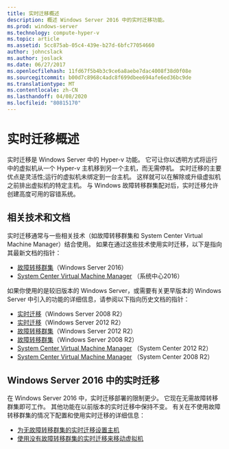 ```yaml
---
title: 实时迁移概述
description: 概述 Windows Server 2016 中的实时迁移功能。
ms.prod: windows-server
ms.technology: compute-hyper-v
ms.topic: article
ms.assetid: 5cc875ab-05c4-439e-b27d-6bfc77054660
author: johncslack
ms.author: joslack
ms.date: 06/27/2017
ms.openlocfilehash: 11fd67f5b4b3c9ce6a8aebe7dac4008f38d0f08e
ms.sourcegitcommit: b00d7c8968c4adc8f699dbee694afe6ed36bc9de
ms.translationtype: MT
ms.contentlocale: zh-CN
ms.lasthandoff: 04/08/2020
ms.locfileid: "80815170"
---
```

# <a name="live-migration-overview"></a>实时迁移概述

实时迁移是 Windows Server 中的 Hyper-v 功能。  它可让你以透明方式将运行中的虚拟机从一个 Hyper-v 主机移到另一个主机，而无需停机。  实时迁移的主要优点是灵活性;运行的虚拟机未绑定到一台主机。  这样就可以在解除或升级虚拟机之前排出虚拟机的特定主机。  与 Windows 故障转移群集配对后，实时迁移允许创建高度可用的容错系统。 

## <a name="related-technologies-and-documentation"></a>相关技术和文档

实时迁移通常与一些相关技术（如故障转移群集和 System Center Virtual Machine Manager）结合使用。  如果在通过这些技术使用实时迁移，以下是指向其最新文档的指针：
* [故障转移群集](../../../failover-clustering/failover-clustering-overview.md)（Windows Server 2016） 
* [System Center Virtual Machine Manager](https://docs.microsoft.com/system-center/vmm/) （系统中心2016） 

如果你使用的是较旧版本的 Windows Server，或需要有关更早版本的 Windows Server 中引入的功能的详细信息，请参阅以下指向历史文档的指针： 
* [实时迁移](https://technet.microsoft.com/library/ee815293(v=ws.10).aspx)（Windows Server 2008 R2）  
* [实时迁移](https://technet.microsoft.com/library/hh831435(v=ws.11).aspx)（Windows Server 2012 R2） 
* [故障转移群集](https://technet.microsoft.com/library/hh831579(v=ws.11).aspx)（Windows Server 2012 R2）
* [故障转移群集](https://technet.microsoft.com/library/ff182338(v=ws.10).aspx)（Windows Server 2008 R2）
* [System Center Virtual Machine Manager](https://technet.microsoft.com/library/gg610610.aspx) （System Center 2012 R2）
* [System Center Virtual Machine Manager](https://technet.microsoft.com/library/cc917964.aspx) （System Center 2008 R2）

## <a name="live-migration-in-windows-server-2016"></a>Windows Server 2016 中的实时迁移

在 Windows Server 2016 中，实时迁移部署的限制更少。  它现在无需故障转移群集即可工作。  其他功能在以前版本的实时迁移中保持不变。  有关在不使用故障转移群集的情况下配置和使用实时迁移的详细信息： 
* [为无故障转移群集的实时迁移设置主机](../deploy/set-up-hosts-for-live-migration-without-failover-clustering.md)
* [使用没有故障转移群集的实时迁移来移动虚拟机](use-live-migration-without-failover-clustering-to-move-a-virtual-machine.md)